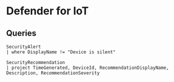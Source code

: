 # Defender for IoT

## Queries
```
SecurityAlert 
| where DisplayName != "Device is silent"
```
```
SecurityRecommendation 
| project TimeGenerated, DeviceId, RecommendationDisplayName, Description, RecommendationSeverity 
```
